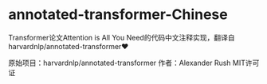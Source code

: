 # annotated-transformer-Chinese
 Transformer论文Attention is All You Need的代码中文注释实现，翻译自harvardnlp/annotated-transformer❤

原始项目：harvardnlp/annotated-transformer
作者：Alexander Rush
MIT许可证
